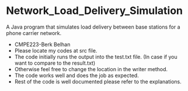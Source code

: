 # Network_Load_Delivery_Simulation
A Java program that simulates load delivery between base stations for a phone carrier network.

- CMPE223-Berk Belhan
- Please locate my codes at src file.
- The code initially runs the output into the test.txt file. (In case if you want to compare to the result.txt)
- Otherwise feel free to change the location in the writer method.
- The code works well and does the job as expected.
- Rest of the code is well documented please refer to the explanations.
